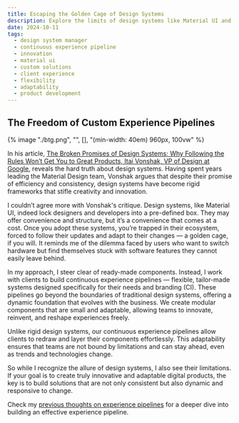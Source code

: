 ```yaml
---
title: Escaping the Golden Cage of Design Systems
description: Explore the limits of design systems like Material UI and discover the freedom of continuous experience pipelines, offering innovative, custom-tailored solutions for dynamic, adaptable digital experiences.
date: 2024-10-11
tags:
  - design system manager
  - continuous experience pipeline
  - innovation
  - material ui
  - custom solutions
  - client experience
  - flexibility
  - adaptability
  - product development
---
```


## The Freedom of Custom Experience Pipelines

{% image "./btg.png", "", [], "(min-width: 40em) 960px, 100vw" %}

In his article, [The Broken Promises of Design Systems; Why Following the Rules Won’t Get You to Great Products, Itai Vonshak, VP of Design at Google](https://www.linkedin.com/pulse/broken-promises-design-systems-why-following-rules-wont-itai-vonshak-g2huf), reveals the hard truth about design systems. Having spent years leading the Material Design team, Vonshak argues that despite their promise of efficiency and consistency, design systems have become rigid frameworks that stifle creativity and innovation.

I couldn’t agree more with Vonshak's critique. Design systems, like Material UI, indeed lock designers and developers into a pre-defined box. They may offer convenience and structure, but it’s a convenience that comes at a cost. Once you adopt these systems, you’re trapped in their ecosystem, forced to follow their updates and adapt to their changes — a golden cage, if you will. It reminds me of the dilemma faced by users who want to switch hardware but find themselves stuck with software features they cannot easily leave behind.

In my approach, I steer clear of ready-made components. Instead, I work with clients to build continuous experience pipelines — flexible, tailor-made systems designed specifically for their needs and branding (CI). These pipelines go beyond the boundaries of traditional design systems, offering a dynamic foundation that evolves with the business. We create modular components that are small and adaptable, allowing teams to innovate, reinvent, and reshape experiences freely.

Unlike rigid design systems, our continuous experience pipelines allow clients to redraw and layer their components effortlessly. This adaptability ensures that teams are not bound by limitations and can stay ahead, even as trends and technologies change.

So while I recognize the allure of design systems, I also see their limitations. If your goal is to create truly innovative and adaptable digital products, the key is to build solutions that are not only consistent but also dynamic and responsive to change.

Check my [previous thoughts on experience pipelines](https://b.polente.de/blog/CraftinganEffectiveExperiencePipeline/) for a deeper dive into building an effective experience pipeline.

